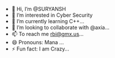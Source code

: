 - 👋 Hi, I’m @SURYANSH
- 👀 I’m interested in Cyber Security
- 🌱 I’m currently learning C++...
- 💞️ I’m looking to collaborate with @axia...
- 📫 To reach me rbi@gmx.us...
- 😄 Pronouns: Mana ...
- ⚡ Fun fact: I am Crazy...

<!---
SURYANSH's is a ✨ special ✨ repository because its `README.md` (this file) appears on your GitHub profile.---!>
